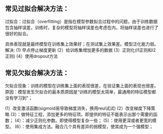 ## 常见过拟合解决方法：
过拟合：过拟合（overfitting）是指在模型参数拟合过程中的问题，由于训练数据包含抽样误差，训练时，复杂的模型将抽样误差也考虑在内，将抽样误差也进行了很好的拟合。

具体表现就是最终模型在训练集上效果好；在测试集上效果差。模型泛化能力弱。
解决:
(1) 早点停止梯度更新
(2）给训练集增加更多的数据
(3）正则化(l1正则和l2正则)
(4）使用dropout方法
## 常见欠拟合解决方法：
欠拟合现象：训练的模型在训练集上面的表现很差，在验证集上面的表现也很差。
原因：模型发生欠拟合的最本质原因是“训练的模型太简单，最通用的特征模型都没有学习到”；

(1）改变激活函数(sigmoid易导致梯度消失，换用reul试试)
(2）改变梯度下降策略
(3）：做特征工程，添加更多的特征项。即提供的特征不能表示出那个需要的函数；
(4）：减少正则化参数。即使得模型复杂一些；
(5）：使用更深或者更宽的模型。
(6）：使用集成方法。融合几个具有差异的弱模型，使其成为一个强模型；

